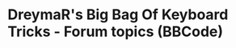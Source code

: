 DreymaR's Big Bag Of Keyboard Tricks - Forum topics (BBCode)
============================================================
